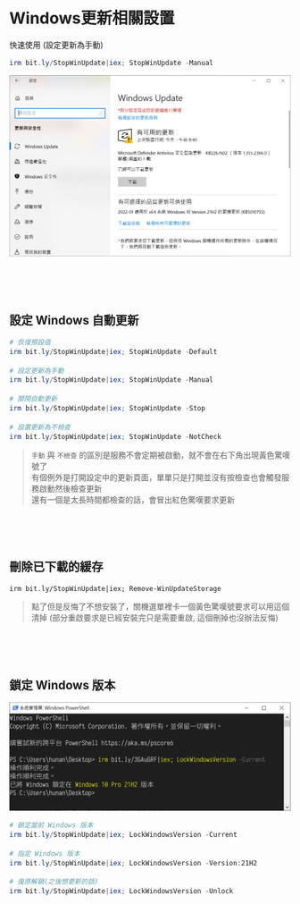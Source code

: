 Windows更新相關設置
===

快速使用 (設定更新為手動)
```ps1
irm bit.ly/StopWinUpdate|iex; StopWinUpdate -Manual
```

![](img/UpdateManual.png)

<br><br><br>

## 設定 Windows 自動更新

```ps1
# 恢復預設值
irm bit.ly/StopWinUpdate|iex; StopWinUpdate -Default

# 設定更新為手動
irm bit.ly/StopWinUpdate|iex; StopWinUpdate -Manual

# 關閉自動更新
irm bit.ly/StopWinUpdate|iex; StopWinUpdate -Stop

# 設置更新為不檢查
irm bit.ly/StopWinUpdate|iex; StopWinUpdate -NotCheck

```

> `手動` 與 `不檢查` 的區別是服務不會定期被啟動，就不會在右下角出現黃色驚嘆號了  
> 有個例外是打開設定中的更新頁面，單單只是打開並沒有按檢查也會觸發服務啟動然後檢查更新  
> 還有一個是太長時間都檢查的話，會冒出紅色驚嘆要求更新



<br><br><br>

## 刪除已下載的緩存
```PS1
irm bit.ly/StopWinUpdate|iex; Remove-WinUpdateStorage
```

> 點了但是反悔了不想安裝了，關機選單裡卡一個黃色驚嘆號要求可以用這個清掉
> (部分重啟要求是已經安裝完只是需要重啟, 這個刪掉也沒辦法反悔)

<br><br><br>

## 鎖定 Windows 版本
![](img/Cover.png)

```ps1
# 鎖定當前 Windows 版本
irm bit.ly/StopWinUpdate|iex; LockWindowsVersion -Current

# 指定 Windows 版本
irm bit.ly/StopWinUpdate|iex; LockWindowsVersion -Version:21H2

# 復原解鎖(之後想更新的話)
irm bit.ly/StopWinUpdate|iex; LockWindowsVersion -Unlock

```
